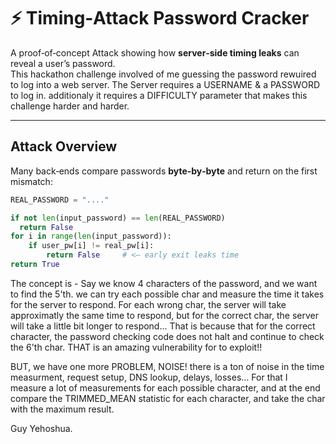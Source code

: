 # ⚡ Timing‑Attack Password Cracker

A proof‑of‑concept Attack showing how **server‑side timing leaks** can reveal a user’s password.  
This hackathon challenge involved of me guessing the password rewuired to log into a web server.
The Server requires a USERNAME & a PASSWORD to log in. additionaly it requires a DIFFICULTY parameter that makes this challenge harder and harder.

---

## Attack Overview

Many back‑ends compare passwords **byte‑by‑byte** and return on the first mismatch:

```python
REAL_PASSWORD = "...."

if not len(input_password) == len(REAL_PASSWORD)
  return False
for i in range(len(input_password)):
    if user_pw[i] != real_pw[i]:
        return False     # <— early exit leaks time
return True
```

The concept is - 
Say we know 4 characters of the password, and we want to find the 5'th.
we can try each possible char and measure the time it takes for the server to respond.
For each wrong char, the server will take approximatly the same time to respond, 
but for the correct char, the server will take a little bit longer to respond...
That is because that for the correct character, the password checking code does not halt and continue to check the 6'th char.
THAT is an amazing vulnerability for to exploit!!

BUT, we have one more PROBLEM, NOISE!
there is a ton of noise in the time measurment, request setup, DNS lookup, delays, losses...
For that I measure a lot of measurements for each possible character, and at the end compare the TRIMMED_MEAN statistic for each character, 
and take the char with the maximum result.


Guy Yehoshua.

